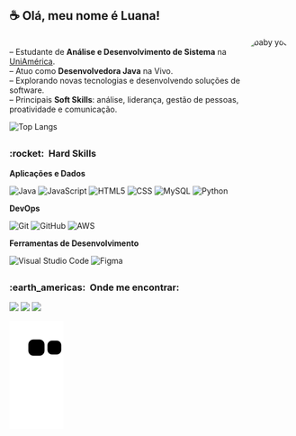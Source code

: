 ## ☕ Olá, meu nome é <strong>Luana!</strong>

 <img align="right" alt="baby yoda" height="150" style="border-radius:50px;" src="https://cutewallpaper.org/27/baby-yoda-gif-wallpaper/baby-yoda-gif-babyyoda-discover-share-gifs-yoda-sticker-yoda-wallpaper-yoda-drawing.gif">

<br> – Estudante de **Análise e Desenvolvimento de Sistema** na <a href="https://descomplica.com.br/faculdade/tecnologia/analise-e-desenvolvimento-de-sistemas-c/">UniAmérica</a>.
<br> – Atuo como **Desenvolvedora Java** na Vivo. 
<br> – Explorando novas tecnologias e desenvolvendo soluções de software.
<br> – Principais **Soft Skills**: análise, liderança, gestão de pessoas, proatividade e comunicação.

![Top Langs](https://github-readme-stats.vercel.app/api/top-langs/?username=anuraghazra&layout=compact)

 ##
 
<h3> :rocket: &nbsp;Hard Skills </h3>

**Aplicações e Dados**

  ![Java](https://img.shields.io/badge/Java-ED8B00.svg?logo=java&logoColor=white)
  ![JavaScript](https://img.shields.io/badge/-JavaScript-333333?style=flat&logo=javascript)
  ![HTML5](https://img.shields.io/badge/-HTML5-333333?style=flat&logo=HTML5)
  ![CSS](https://img.shields.io/badge/-CSS-333333?style=flat&logo=CSS3&logoColor=1572B6)
  ![MySQL](https://img.shields.io/badge/-MySQL-333333?style=flat&logo=mysql)
  ![Python](https://img.shields.io/badge/-Python-333333?style=flat&logo=python)


**DevOps**

  ![Git](https://img.shields.io/badge/-Git-333333?style=flat&logo=git)
  ![GitHub](https://img.shields.io/badge/-GitHub-333333?style=flat&logo=github)
  ![AWS](https://img.shields.io/badge/-AWS-333333?style=flat&logo=amazon)


**Ferramentas de Desenvolvimento**

  ![Visual Studio Code](https://img.shields.io/badge/-Visual%20Studio%20Code-333333?style=flat&logo=visual-studio-code&logoColor=007ACC)
  ![Figma](https://img.shields.io/badge/-Figma-333333?style=flat&logo=figma&logoColor=007ACC)

 ##
 
<h3> :earth_americas: &nbsp;Onde me encontrar: </h3> 


<div> 
  <a href="https://instagram.com/luanavalimm" target="_blank"><img src="https://img.shields.io/badge/-Instagram-%23E4405F?style=for-the-badge&logo=instagram&logoColor=white" target="_blank"></a>
  <a href = "mailto:luanavalimm@gmail.com"><img src="https://img.shields.io/badge/-Gmail-%23333?style=for-the-badge&logo=gmail&logoColor=white" target="_blank"></a>
  <a href="https://www.linkedin.com/in/luanavalimm/" target="_blank"><img src="https://img.shields.io/badge/-LinkedIn-%230077B5?style=for-the-badge&logo=linkedin&logoColor=white" target="_blank"></a> 
 
  ![Snake animation](https://github.com/rafaballerini/rafaballerini/blob/output/github-contribution-grid-snake.svg)
 
</div>
